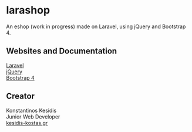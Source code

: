 # larashop

An eshop (work in progress) made on Laravel, using jQuery and Bootstrap 4.

## Websites and Documentation

[Laravel](https://laravel.com/)  
[jQuery](https://jquery.com/)  
[Bootstrap 4](https://getbootstrap.com/docs/4.1/getting-started/introduction/)

## Creator
Konstantinos Kesidis  
Junior Web Developer  
[kesidis-kostas.gr](https://kesidis-kostas.gr)